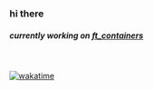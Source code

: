 ### hi there

##### currently working on [ft_containers](https://github.com/louisnfr/ft_containers)

<br>

[![wakatime](https://wakatime.com/badge/user/7b6b66f5-8a9a-4187-ad50-0659cf472418.svg)](https://wakatime.com/@7b6b66f5-8a9a-4187-ad50-0659cf472418)
